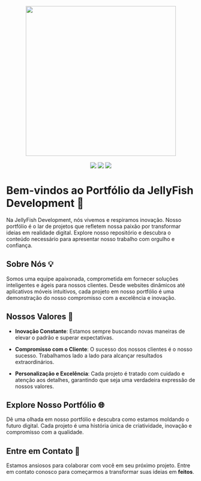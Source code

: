 <p align="center">
    <a href="https://github.com/JellyFishDevelopment/.github"><img align="center" src="https://i.imgur.com/nmEKoMF.png" width="400"></a>
    <br><br>
        <a href="https://wa.me/5513991063173"><img src="https://img.shields.io/badge/WhatsApp-25D366?style=for-the-badge&logo=whatsapp&logoColor=white"></a>
        <a href="https://instagram.com/jellyfishdevelopment?igshid=YTQwZjQ0NmI0OA=="><img src="https://img.shields.io/badge/Instagram-E4405F?style=for-the-badge&logo=instagram&logoColor=white"></a>
        <a href="jellyfishdevelopment@gmail.com"><img src="https://img.shields.io/badge/Gmail-D14836?style=for-the-badge&logo=gmail&logoColor=white"></a>
  <br>
</p>

# Bem-vindos ao Portfólio da JellyFish Development 🚀

Na JellyFish Development, nós vivemos e respiramos inovação. Nosso portfólio é o lar de projetos que refletem nossa paixão por transformar ideias em realidade digital. Explore nosso repositório e descubra o conteúdo necessário para apresentar nosso trabalho com orgulho e confiança.

## Sobre Nós 💡

Somos uma equipe apaixonada, comprometida em fornecer soluções inteligentes e ágeis para nossos clientes. Desde websites dinâmicos até aplicativos móveis intuitivos, cada projeto em nosso portfólio é uma demonstração do nosso compromisso com a excelência e inovação.

## Nossos Valores 🌟

- **Inovação Constante**: Estamos sempre buscando novas maneiras de elevar o padrão e superar expectativas.
  
- **Compromisso com o Cliente**: O sucesso dos nossos clientes é o nosso sucesso. Trabalhamos lado a lado para alcançar resultados extraordinários.

- **Personalização e Excelência**: Cada projeto é tratado com cuidado e atenção aos detalhes, garantindo que seja uma verdadeira expressão de nossos valores.

## Explore Nosso Portfólio 🌐

Dê uma olhada em nosso portfólio e descubra como estamos moldando o futuro digital. Cada projeto é uma história única de criatividade, inovação e compromisso com a qualidade.

## Entre em Contato 📧

Estamos ansiosos para colaborar com você em seu próximo projeto. Entre em contato conosco para começarmos a transformar suas ideias em **feitos**.
